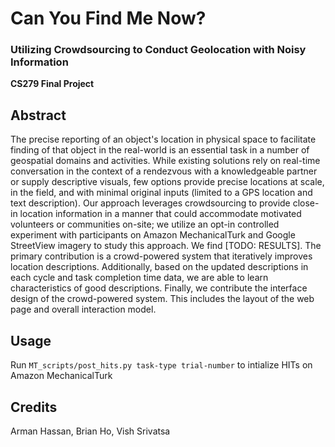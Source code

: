 # Can You Find Me Now?
### Utilizing Crowdsourcing to Conduct Geolocation with Noisy Information
**CS279 Final Project**

## Abstract
The precise reporting of an object's location in physical space to facilitate finding of that object in the real-world is an essential task in a number of geospatial domains and activities. While existing solutions rely on real-time conversation in the context of a rendezvous with a knowledgeable partner or supply descriptive visuals, few options provide precise locations at scale, in the field, and with minimal original inputs (limited to a GPS location and text description). Our approach leverages crowdsourcing to provide close-in location information in a manner that could accommodate motivated volunteers or communities on-site; we utilize an opt-in controlled experiment with participants on Amazon MechanicalTurk and Google StreetView imagery to study this approach. We find [TODO: RESULTS]. The primary contribution is a crowd-powered system that iteratively improves location descriptions. Additionally, based on the updated descriptions in each cycle and task completion time data, we are able to learn characteristics of good descriptions. Finally, we contribute the interface design of the crowd-powered system. This includes the layout of the web page and overall interaction model.

## Usage
Run `MT_scripts/post_hits.py task-type trial-number` to intialize HITs on Amazon MechanicalTurk

## Credits
Arman Hassan, Brian Ho, Vish Srivatsa
